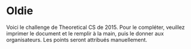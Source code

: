 # Oldie

Voici le challenge de Theoretical CS de 2015.
Pour le compléter, veuillez imprimer le document et le remplir à la main, puis le donner aux organisateurs. Les points seront attribués manuellement.

